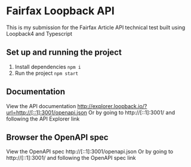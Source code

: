 # Fairfax Loopback API

This is my submission for the Fairfax Article API technical test built using Loopback4 and Typescript

## Set up and running the project

1. Install dependencies `npm i`
2. Run the project `npm start`

## Documentation

View the API documentation http://explorer.loopback.io/?url=http://[::1]:3001/openapi.json
Or by going to http://[::1]:3001/ and following the API Explorer link

## Browser the OpenAPI spec

View the OpenAPI spec http://[::1]:3001/openapi.json
Or by going to http://[::1]:3001/ and following the OpenAPI spec link
